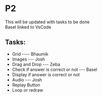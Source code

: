 # P2

This will be updated with tasks to be done  
Basel linked to VsCode

## Tasks:

- Grid ---- Bhaumik
- Images --- Josh
- Drag and Drop --- Zeba
- Check if answer is correct or not --- Basel
- Display if answer is correct or not
- Audio --- Josh
- Replay Button
- Loop or redraw
